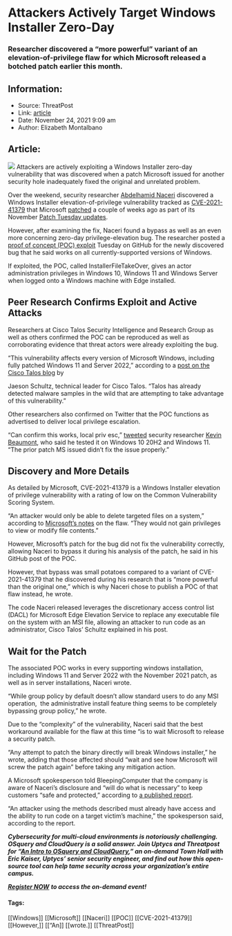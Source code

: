 # Attackers Actively Target Windows Installer Zero-Day
### Researcher discovered a “more powerful” variant of an elevation-of-privilege flaw for which Microsoft released a botched patch earlier this month.

## Information:
+ Source: ThreatPost
+ Link: [article](https://kasperskycontenthub.com/threatpost-global/?p=176558)
+ Date: November 24, 2021  9:09 am
+ Author: Elizabeth Montalbano


## Article:
![](https://media.threatpost.com/wp-content/uploads/sites/103/2021/11/24090827/Windows-11.jpg)
Attackers are actively exploiting a Windows Installer zero-day vulnerability that was discovered when a patch Microsoft issued for another security hole inadequately fixed the original and unrelated problem.


Over the weekend, security researcher [Abdelhamid Naceri](https://github.com/klinix5) discovered a Windows Installer elevation-of-privilege vulnerability tracked as [CVE-2021-41379](https://msrc.microsoft.com/update-guide/vulnerability/CVE-2021-41379) that Microsoft [patched](https://threatpost.com/microsoft-nov-patch-tuesday-fixes-six-zero-days-55-bugs/176143/) a couple of weeks ago as part of its November [Patch Tuesday updates](https://msrc.microsoft.com/update-guide/).


However, after examining the fix, Naceri found a bypass as well as an even more concerning zero-day privilege-elevation bug. The researcher posted a [proof of concept (POC) exploit](https://github.com/klinix5/InstallerFileTakeOver) Tuesday on GitHub for the newly discovered bug that he said works on all currently-supported versions of Windows.


If exploited, the POC, called InstallerFileTakeOver, gives an actor administration privileges in Windows 10, Windows 11 and Windows Server when logged onto a Windows machine with Edge installed.


**Peer Research Confirms Exploit and Active Attacks**
-----------------------------------------------------


Researchers at Cisco Talos Security Intelligence and Research Group as well as others confirmed the POC can be reproduced as well as corroborating evidence that threat actors were already exploiting the bug.


“This vulnerability affects every version of Microsoft Windows, including fully patched Windows 11 and Server 2022,” according to a [post on the Cisco Talos blog](https://blog.talosintelligence.com/2021/11/attackers-exploiting-zero-day.html) by


Jaeson Schultz, technical leader for Cisco Talos. “Talos has already detected malware samples in the wild that are attempting to take advantage of this vulnerability.”


Other researchers also confirmed on Twitter that the POC functions as advertised to deliver local privilege escalation.


“Can confirm this works, local priv esc,” [tweeted](https://twitter.com/GossiTheDog/status/1462721449425264645?ref_src=twsrc%5Etfw%7Ctwcamp%5Etweetembed%7Ctwterm%5E1462721449425264645%7Ctwgr%5E%7Ctwcon%5Es1_&ref_url=https%3A%2F%2Fwww.theregister.com%2F2021%2F11%2F23%2Fwindows_lpe%2F) security researcher [Kevin Beaumont](https://twitter.com/GossiTheDog), who said he tested it on Windows 10 20H2 and Windows 11. “The prior patch MS issued didn’t fix the issue properly.”


**Discovery and More Details**
------------------------------


As detailed by Microsoft, CVE-2021-41379 is a Windows Installer elevation of privilege vulnerability with a rating of low on the Common Vulnerability Scoring System.


“An attacker would only be able to delete targeted files on a system,” according to [Microsoft’s notes](https://msrc.microsoft.com/update-guide/vulnerability/CVE-2021-41379) on the flaw. “They would not gain privileges to view or modify file contents.”


However, Microsoft’s patch for the bug did not fix the vulnerability correctly, allowing Naceri to bypass it during his analysis of the patch, he said in his GitHub post of the POC.


However, that bypass was small potatoes compared to a variant of CVE-2021-41379 that he discovered during his research that is “more powerful than the original one,” which is why Naceri chose to publish a POC of that flaw instead, he wrote.


The code Naceri released leverages the discretionary access control list (DACL) for Microsoft Edge Elevation Service to replace any executable file on the system with an MSI file, allowing an attacker to run code as an administrator, Cisco Talos’ Schultz explained in his post.


**Wait for the Patch**
----------------------


The associated POC works in every supporting windows installation, including Windows 11 and Server 2022 with the November 2021 patch, as well as in server installations, Naceri wrote.


“While group policy by default doesn’t allow standard users to do any MSI operation,  the administrative install feature thing seems to be completely bypassing group policy,” he wrote.


Due to the “complexity” of the vulnerability, Naceri said that the best workaround available for the flaw at this time “is to wait Microsoft to release a security patch.


“Any attempt to patch the binary directly will break Windows installer,” he wrote, adding that those affected should “wait and see how Microsoft will screw the patch again” before taking any mitigation action.


A Microsoft spokesperson told BleepingComputer that the company is aware of Naceri’s disclosure and “will do what is necessary” to keep customers “safe and protected,” according to [a published report](https://www.bleepingcomputer.com/news/security/malware-now-trying-to-exploit-new-windows-installer-zero-day/).


“An attacker using the methods described must already have access and the ability to run code on a target victim’s machine,” the spokesperson said, according to the report.


***Cybersecurity for multi-cloud environments is notoriously challenging. OSquery and CloudQuery is a solid answer. Join Uptycs and Threatpost for “***[***An Intro to OSquery and CloudQuery***](https://bit.ly/3wf2vTP)***,” an on-demand Town Hall with Eric Kaiser, Uptycs’ senior security engineer, and find out how this open-source tool can help tame security across your organization’s entire campus.***


[***Register NOW***](https://bit.ly/3wf2vTP) ***to access the on-demand event!***




#### Tags:
[[Windows]] [[Microsoft]] [[Naceri]] [[POC]] [[CVE-2021-41379]] [[However,]] [[“An]] [[wrote.]] [[ThreatPost]]
